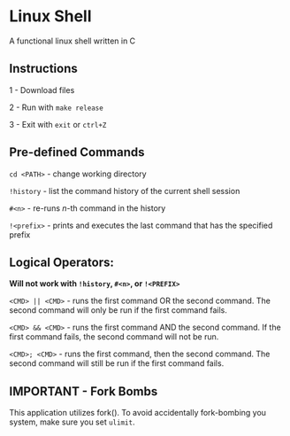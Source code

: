 # Linux Shell
A functional linux shell written in C

## Instructions
1 - Download files

2 - Run with `make release`

3 - Exit with `exit` or `ctrl+Z`

## Pre-defined Commands
`cd <PATH>` - change working directory

`!history` - list the command history of the current shell session

`#<n>` - re-runs <i>n</i>-th command in the history

`!<prefix>` - prints and executes the last command that has the specified prefix

## Logical Operators:

**Will not work with `!history`, `#<n>`, or `!<PREFIX>`**

`<CMD> || <CMD>` - runs the first command OR the second command. The second command will only be run if the first command fails.

`<CMD> && <CMD>` - runs the first command AND the second command. If the first command fails, the second command will not be run.

`<CMD>; <CMD>` - runs the first command, then the second command. The second command will still be run if the first command fails.

## IMPORTANT - Fork Bombs
This application utilizes fork(). To avoid accidentally fork-bombing you system, make sure you set `ulimit`. 